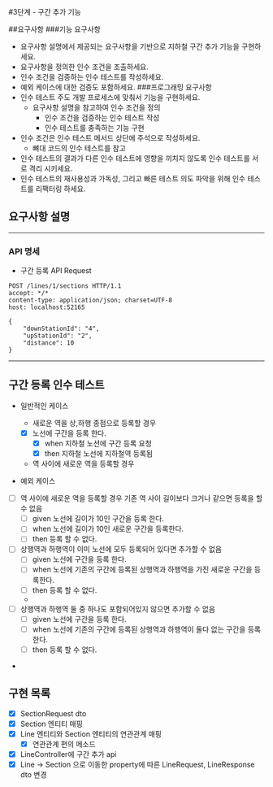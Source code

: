 #3단계 - 구간 추가 기능

##요구사항
###기능 요구사항
- 요구사항 설명에서 제공되는 요구사항을 기반으로 지하철 구간 추가 기능을 구현하세요.
- 요구사항을 정의한 인수 조건을 조출하세요.
- 인수 조건을 검증하는 인수 테스트를 작성하세요.
- 예외 케이스에 대한 검증도 포함하세요.
###프로그래밍 요구사항
- 인수 테스트 주도 개발 프로세스에 맞춰서 기능을 구현하세요.
  - 요구사항 설명을 참고하여 인수 조건을 정의
    - 인수 조건을 검증하는 인수 테스트 작성 
    - 인수 테스트를 충족하는 기능 구현 
- 인수 조건은 인수 테스트 메서드 상단에 주석으로 작성하세요. 
    - 뼈대 코드의 인수 테스트를 참고 
- 인수 테스트의 결과가 다른 인수 테스트에 영향을 끼치지 않도록 인수 테스트를 서로 격리 시키세요.
- 인수 테스트의 재사용성과 가독성, 그리고 빠른 테스트 의도 파악을 위해 인수 테스트를 리팩터링 하세요.


## 요구사항 설명

---
### API 명세
- 구간 등록 API Request
```http
POST /lines/1/sections HTTP/1.1
accept: */*
content-type: application/json; charset=UTF-8
host: localhost:52165

{
    "downStationId": "4",
    "upStationId": "2",
    "distance": 10
}
```
---
## 구간 등록 인수 테스트

- 일반적인 케이스
  - 새로운 역을 상,하행 종점으로 등록할 경우
  - [x] 노선에 구간을 등록 한다.
    - [x] when 지하철 노션에 구간 등록 요청
    - [x] then 지하철 노선에 지하철역 등록됨
    
  - 역 사이에 새로운 역을 등록할 경우

- 예외 케이스
- [ ] 역 사이에 새로운 역을 등록할 경우 기존 역 사이 길이보다 크거나 같으면 등록을 할 수 없음
    - [ ] given 노선에 길이가 10인 구간을 등록 한다.
    - [ ] when 노선에 길이가 10인 새로운 구간을 등록한다.
    - [ ] then 등록 할 수 없다.
  
- [ ] 상행역과 하행역이 이미 노선에 모두 등록되어 있다면 추가할 수 없음
  - [ ] given 노선에 구간을 등록 한다.
  - [ ] when 노선에 기존의 구간에 등록된 상행역과 하행역을 가진 새로운 구간을 등록한다.
  - [ ] then 등록 할 수 없다.
  - 
- [ ] 상행역과 하행역 둘 중 하나도 포함되어있지 않으면 추가할 수 없음
  - [ ] given 노선에 구간을 등록 한다.
  - [ ] when 노선에 기존의 구간에 등록된 상행역과 하행역이 둘다 없는 구간을 등록한다.
  - [ ] then 등록 할 수 없다.
- 

## 구현 목록
- [x] SectionRequest dto
- [x] Section 엔티티 매핑
- [x] Line 엔티티와  Section 엔티티의 연관관계 매핑
  - [x] 연관관계 편의 메소드
- [x] LineController에 구간 추가 api 
- [x] Line -> Section 으로 이동한 property에 따른 LineRequest, LineResponse dto 변경

